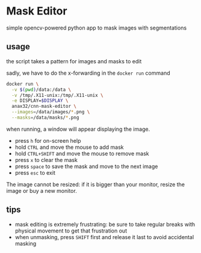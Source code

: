 # Mask Editor

simple opencv-powered python app to mask images with segmentations

## usage

the script takes a pattern for images and masks to edit

sadly, we have to do the x-forwarding in the `docker run` command

```bash
docker run \
  -v $(pwd)/data:/data \
  -v /tmp/.X11-unix:/tmp/.X11-unix \
  -e DISPLAY=$DISPLAY \
  anax32/cnn-mask-editor \
  --images=/data/images/*.png \
  --masks=/data/masks/*.png
```

when running, a window will appear displaying the image.
+ press `h` for on-screen help
+ hold `CTRL` and move the mouse to add mask
+ hold `CTRL+SHIFT` and move the mouse to remove mask
+ press `x` to clear the mask
+ press `space` to save the mask and move to the next image
+ press `esc` to exit

The image cannot be resized: if it is bigger than your monitor, resize the image or buy a new monitor.

## tips

+ mask editing is extremely frustrating: be sure to take regular breaks with physical movement to get that frustration out
+ when unmasking, press `SHIFT` first and release it last to avoid accidental masking
